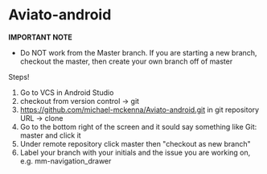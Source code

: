 # Aviato-android

**IMPORTANT NOTE**
  * Do NOT work from the Master branch. If you are starting a new branch, checkout the master, then create your own branch off of master

Steps!

1) Go to VCS in Android Studio
2) checkout from version control -> git
3) https://github.com/michael-mckenna/Aviato-android.git in git repository URL -> clone
4) Go to the bottom right of the screen and it sould say something like Git: master and click it
5) Under remote repository click master then "checkout as new branch"
6) Label your branch with your initials and the issue you are working on, e.g. mm-navigation_drawer
